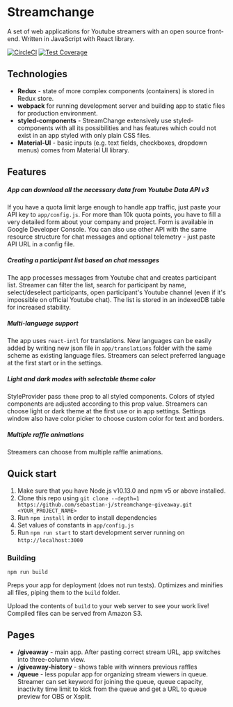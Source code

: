 # Streamchange

A set of web applications for Youtube streamers with an open source front-end. Written in JavaScript with React library.

[![CircleCI](https://circleci.com/gh/sebastian-j/streamchange-frontend.svg?style=shield)](https://circleci.com/gh/sebastian-j/streamchange-frontend)
[![Test Coverage](https://coveralls.io/repos/github/sebastian-j/streamchange-frontend/badge.svg?branch=master)](https://coveralls.io/github/sebastian-j/streamchange-frontend?branch=master)

## Technologies

- **Redux** - state of more complex components (containers) is stored in Redux store.
- **webpack** for running development server and building app to static files for production environment.
- **styled-components** - StreamChange extensively use styled-components with all its possibilities and has features which could not exist in an app styled with only plain CSS files.
- **Material-UI** - basic inputs (e.g. text fields, checkboxes, dropdown menus) comes from Material UI library.

## Features

##### App can download all the necessary data from Youtube Data API v3

If you have a quota limit large enough to handle app traffic, just paste your API key to `app/config.js`. For more than 10k quota points, you have to fill a very detailed form about your company and project. Form is available in Google Developer Console. You can also use other API with the same resource structure for chat messages and optional telemetry - just paste API URL in a config file.

##### Creating a participant list based on chat messages

The app processes messages from Youtube chat and creates participant list. Streamer can filter the list, search for participant by name, select/deselect participants, open participant's Youtube channel (even if it's impossible on official Youtube chat). The list is stored in an indexedDB table for increased stability.

##### Multi-language support

The app uses `react-intl` for translations. New languages can be easily added by writing new json file in `app/translations` folder with the same scheme as existing language files. Streamers can select preferred language at the first start or in the settings.

##### Light and dark modes with selectable theme color

StyleProvider pass `theme` prop to all styled components. Colors of styled components are adjusted according to this prop value. Streamers can choose light or dark theme at the first use or in app settings. Settings window also have color picker to choose custom color for text and borders.

##### Multiple raffle animations

Streamers can choose from multiple raffle animations.

## Quick start

1. Make sure that you have Node.js v10.13.0 and npm v5 or above installed.
2. Clone this repo using `git clone --depth=1 https://github.com/sebastian-j/streamchange-giveaway.git <YOUR_PROJECT_NAME>`
3. Run `npm install` in order to install dependencies
4. Set values of constants in `app/config.js`
5. Run `npm run start` to start development server running on `http://localhost:3000`

### Building

```shell
npm run build
```

Preps your app for deployment (does not run tests). Optimizes and minifies all files, piping them to the `build` folder.

Upload the contents of `build` to your web server to see your work live! Compiled files can be served from Amazon S3.

## Pages

* **/giveaway** - main app. After pasting correct stream URL, app switches into three-column view.
* **/giveaway-history** - shows table with winners previous raffles
* **/queue** - less popular app for organizing stream viewers in queue. Streamer can set keyword for joining the queue, queue capacity, inactivity time limit to kick from the queue and get a URL to queue preview for OBS or Xsplit.
